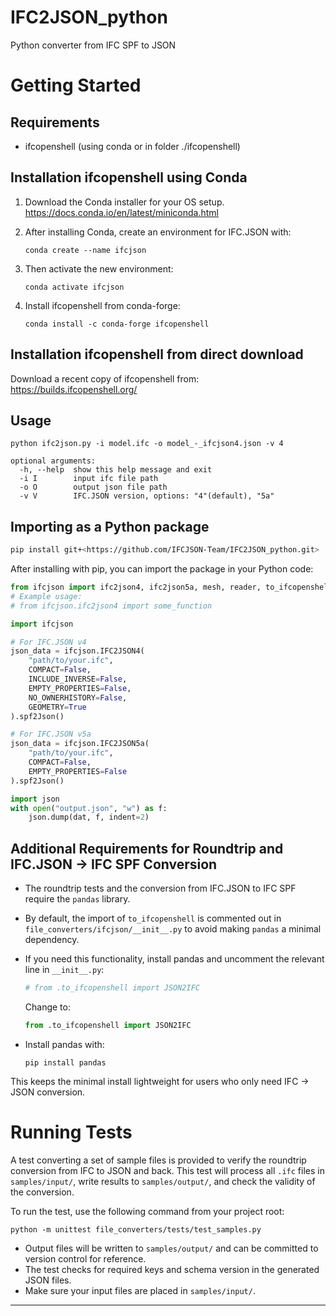 # IFC2JSON_python

Python converter from IFC SPF to JSON

# Getting Started

## Requirements

- ifcopenshell (using conda or in folder ./ifcopenshell)

## Installation ifcopenshell using Conda

1. Download the Conda installer for your OS setup. <https://docs.conda.io/en/latest/miniconda.html>
2. After installing Conda, create an environment for IFC.JSON with:

    ```
    conda create --name ifcjson
    ```

3. Then activate the new environment:

    ```
    conda activate ifcjson
    ```

4. Install ifcopenshell from conda-forge:

    ```
    conda install -c conda-forge ifcopenshell
    ```

## Installation ifcopenshell from direct download

Download a recent copy of ifcopenshell from: <https://builds.ifcopenshell.org/>

## Usage

```
python ifc2json.py -i model.ifc -o model_-_ifcjson4.json -v 4
```

```
optional arguments:
  -h, --help  show this help message and exit
  -i I        input ifc file path
  -o O        output json file path
  -v V        IFC.JSON version, options: "4"(default), "5a"
```

## Importing as a Python package

```bash
pip install git+<https://github.com/IFCJSON-Team/IFC2JSON_python.git>
```

After installing with pip, you can import the package in your Python code:

```python
from ifcjson import ifc2json4, ifc2json5a, mesh, reader, to_ifcopenshell, common
# Example usage:
# from ifcjson.ifc2json4 import some_function

import ifcjson

# For IFC.JSON v4
json_data = ifcjson.IFC2JSON4(
    "path/to/your.ifc",
    COMPACT=False,
    INCLUDE_INVERSE=False,
    EMPTY_PROPERTIES=False,
    NO_OWNERHISTORY=False,
    GEOMETRY=True
).spf2Json()

# For IFC.JSON v5a
json_data = ifcjson.IFC2JSON5a(
    "path/to/your.ifc",
    COMPACT=False,
    EMPTY_PROPERTIES=False
).spf2Json()

import json
with open("output.json", "w") as f:
    json.dump(dat, f, indent=2)
```

## Additional Requirements for Roundtrip and IFC.JSON → IFC SPF Conversion

- The roundtrip tests and the conversion from IFC.JSON to IFC SPF require the `pandas` library.
- By default, the import of `to_ifcopenshell` is commented out in `file_converters/ifcjson/__init__.py` to avoid making `pandas` a minimal dependency.
- If you need this functionality, install pandas and uncomment the relevant line in `__init__.py`:

    ```python
    # from .to_ifcopenshell import JSON2IFC
    ```

    Change to:

    ```python
    from .to_ifcopenshell import JSON2IFC
    ```

- Install pandas with:

    ```
    pip install pandas
    ```

This keeps the minimal install lightweight for users who only need IFC → JSON conversion.

# Running Tests

A test converting a set of sample files is provided to verify the roundtrip conversion from IFC to JSON and back.
This test will process all `.ifc` files in `samples/input/`, write results to `samples/output/`, and check the validity of the conversion.

To run the test, use the following command from your project root:

```
python -m unittest file_converters/tests/test_samples.py
```

- Output files will be written to `samples/output/` and can be committed to version control for reference.
- The test checks for required keys and schema version in the generated JSON files.
- Make sure your input files are placed in `samples/input/`.

---

